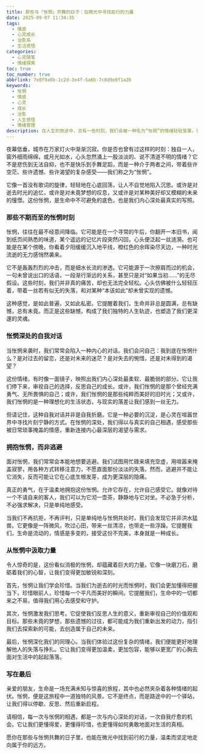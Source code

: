 ```yaml
---
title: 那些与「怅惘」共舞的日子：在微光中寻找前行的力量
date: 2025-09-07 11:34:35
tags:
  - 情感
  - 心灵成长
  - 治愈系
  - 生活感悟
categories:
  - 心灵随笔
  - 情绪探索
toc: true
toc_number: true
abbrlink: 7e8f9a0b-1c2d-3e4f-5a6b-7c8d9e0f1a2b
keywords:
  - 怅惘
  - 情感
  - 心灵
  - 成长
  - 治愈
  - 人生感悟
  - 情绪管理
description: 在人生的旅途中，总有一些时刻，我们会被一种名为“怅惘”的情绪轻轻笼罩。它不是深沉的悲伤，也不是激烈的愤怒，而是一种介于有无之间的、难以言说的空茫与失落。它像薄雾般弥漫心间，让人在某个瞬间停下脚步，回望来时路，或遥望远方，心中涌动着一丝说不清道不明的遗憾与渴望。今天，让我们一起走近这份独特的感受，学会温柔地拥抱它，并在其中找到属于自己的微光与力量。
---
```


夜幕低垂，城市在万家灯火中渐渐沉寂。你是否也曾有过这样的时刻：独自一人，窗外细雨绵绵，或月光如水，心头忽然涌上一股淡淡的、说不清道不明的情绪？它不是悲伤到无法自抑，也不是快乐到手舞足蹈，而是一种介于两者之间，带着些许空茫、些许遗憾、些许渴望的复杂感受——我们称之为“怅惘”。

它像一首没有歌词的旋律，轻轻地在心底回荡，让人不自觉地陷入沉思。或许是对逝去时光的追忆，或许是对未竟梦想的叹息，又或许是对某种美好却又模糊的未来的憧憬。这份怅惘，是生命中不可避免的底色，也是我们内心深处最真实的写照。

### 那些不期而至的怅惘时刻

怅惘，往往在最不经意间降临。它可能是在一个寻常的午后，你翻开一本旧书，闻到纸页间熟悉的味道，某个遥远的记忆片段突然闪回，心头便泛起一丝涟漪。也可能是在某个傍晚，你看着夕阳缓缓沉入地平线，橙红色的余晖染尽天边，一种时光流逝的无力感悄然袭来。

它不是轰轰烈烈的冲击，而是细水长流的渗透。它可能源于一次擦肩而过的机会，一句未曾说出口的话语，一段渐行渐远的关系，甚至只是对“如果当初……”的无尽假设。这些时刻，我们并非真的痛苦，却也无法完全轻松。心头仿佛被什么轻轻压着，带着一丝若有似无的失落，和对某种“本该如此”却未曾实现的遗憾。

这种感觉，是如此普遍，又如此私密。它提醒着我们，生命并非总是圆满，总有缺憾，总有未竟。而正是这些缺憾，构成了我们独特的人生轨迹，也塑造了我们更深邃的灵魂。

### 怅惘深处的自我对话

当怅惘来袭时，我们常常会陷入一种内心的对话。我们会问自己：我到底在怅惘什么？是对过去的留恋，还是对未来的迷茫？是对失去的惋惜，还是对未得到的渴望？

这份情绪，有时像一面镜子，映照出我们内心深处最柔软、最脆弱的部分。它让我们停下来，审视自己的选择，反思自己的成长。或许，我们怅惘的是那个曾经充满勇气、无所畏惧的自己；或许，我们怅惘的是那些纯粹而美好的旧时光；又或许，我们怅惘的是一种理想化的生活状态，与现实的落差让我们感到一丝无力。

但请记住，这种自我对话并非是自我折磨。它是一种必要的沉淀，是心灵在喧嚣世界中寻找片刻宁静的方式。在怅惘的深处，我们得以与真实的自己相遇，感受那些被日常琐事掩盖的情感，重新连接内心最深层的渴望与需求。

### 拥抱怅惘，而非逃避

面对怅惘，我们常常会本能地想要逃避。我们试图用忙碌来填充空虚，用喧嚣来掩盖寂寥，用各种方式转移注意力，不愿直面那份淡淡的失落。然而，逃避并不能让它消失，反而可能让它在心底生根发芽，成为更深层的隐痛。

真正的勇气，在于温柔地拥抱这份怅惘。允许它存在，允许自己感受它。就像对待一个不请自来的客人，我们可以为它沏一壶茶，静静地与它对坐。不必急于分析，不必强求解决，只是单纯地感受。

当我们不再抗拒，不再评判，只是单纯地与怅惘共处时，我们会发现它并非洪水猛兽。它更像是一阵微风，吹过心田，带来一丝清凉，也带走一些浮躁。它提醒我们，生命是流动的，情感是多变的，接受这份不完美，本身就是一种成长。

### 从怅惘中汲取力量

令人惊奇的是，这份看似消极的怅惘，却蕴藏着巨大的力量。它像一块磨刀石，磨砺着我们的心智，让我们变得更加敏锐和深刻。

首先，怅惘让我们学会珍惜。当我们为逝去的时光而怅惘时，我们会更加懂得把握当下，珍惜眼前人，珍惜每一个平凡而美好的瞬间。它提醒我们，生命中的一切都来之不易，值得我们用心去感受和守护。

其次，怅惘激发我们思考。它促使我们反思人生的意义，重新审视自己的价值观和目标。那些未竟的梦想，那些遗憾的过往，都可能成为我们重新出发的动力，指引我们去探索新的可能，去创造属于自己的未来。

最后，怅惘深化我们的同理心。当我们体验过这份复杂的情绪，我们便能更好地理解他人的失落与挣扎。它让我们变得更加温柔，更加包容，能够以更宽广的心胸去面对生活中的起起落落。

### 写在最后

亲爱的朋友，生命是一场充满未知与惊喜的旅程，其中也必然夹杂着各种情绪的起伏。怅惘，便是这旅程中一道独特的风景。它不是终点，而是路途中的一个驿站，让我们得以停歇、反思、然后重新启程。

请相信，每一次与怅惘的相遇，都是一次与内心深处的对话，一次自我疗愈的机会。它让我们更懂得爱，更懂得珍惜，也更懂得如何勇敢地面对生活的真相。

愿你在那些与怅惘共舞的日子里，也能在微光中找到前行的力量，温柔而坚定地走向属于你的远方。